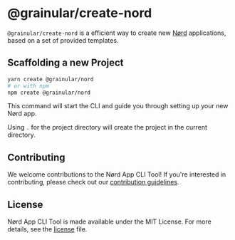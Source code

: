 <!-- @format -->

# @grainular/create-nord

`@grainular/create-nord` is a efficient way to create new [Nørd](https://github.com/iamsebastiandev/nord) applications, based on a set of provided templates.

## Scaffolding a new Project

```bash
yarn create @grainular/nord
# or with npm
npm create @grainular/nord
```

This command will start the CLI and guide you through setting up your new Nørd app.

Using `.` for the project directory will create the project in the current directory.

## Contributing

We welcome contributions to the Nørd App CLI Tool! If you're interested in contributing, please check out our [contribution guidelines](./contributing.md).

## License

Nørd App CLI Tool is made available under the MIT License. For more details, see the [license](./license.md) file.
